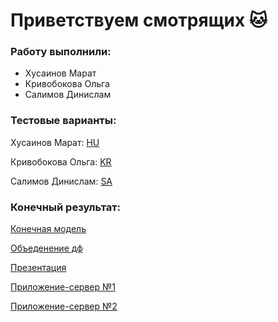 # Приветствуем смотрящих 🐱
### Работу выполнили:
- Хусаинов Марат
- Кривобокова Ольга
- Салимов Динислам
### Тестовые варианты:

Хусаинов Марат: [HU](https://github.com/path-0f-misantrope/Intensive-armatura/blob/%D0%BC%D0%B0%D1%80%D0%B0%D1%82/%D0%BC%D0%BE%D0%B4%D0%B5%D0%BB%D1%8C.ipynb)

Кривобокова Ольга: [KR](https://github.com/path-0f-misantrope/Intensive-armatura/blob/Оля/интенсив.ipynb)

Салимов Динислам: [SA](https://github.com/path-0f-misantrope/Intensive-armatura/blob/Dinis/Model_fittings%20(1).ipynb)

### Конечный результат:
[Конечная модель](https://github.com/path-0f-misantrope/Intensive-armatura/blob/марат/модель.ipynb)

[Объеденение дф](https://github.com/path-0f-misantrope/Intensive-armatura/blob/%D0%BC%D0%B0%D1%80%D0%B0%D1%82/%D1%81%D0%BE%D0%B7%D0%B4%D0%B0%D0%BD%D0%B8%D0%B5%20%D0%BF%D0%BE%D0%BB%D0%BD%D0%BE%D1%86%D0%B5%D0%BD%D0%BD%D0%BE%D0%B3%D0%BE%20%D0%B4%D0%B0%D1%82%D0%B0%D1%81%D0%B5%D1%82%D0%B0.ipynb)

[Презентация](https://github.com/path-0f-misantrope/Intensive-armatura/blob/%D0%9E%D0%BB%D1%8F/%D0%BF%D1%80%D0%B5%D0%B7.pdf)

[Приложение-сервер №1](https://github.com/path-0f-misantrope/Intensive-armatura/blob/main/modelserver.py)

[Приложение-сервер №2](https://github.com/path-0f-misantrope/Intensive-armatura/tree/main/backend)
